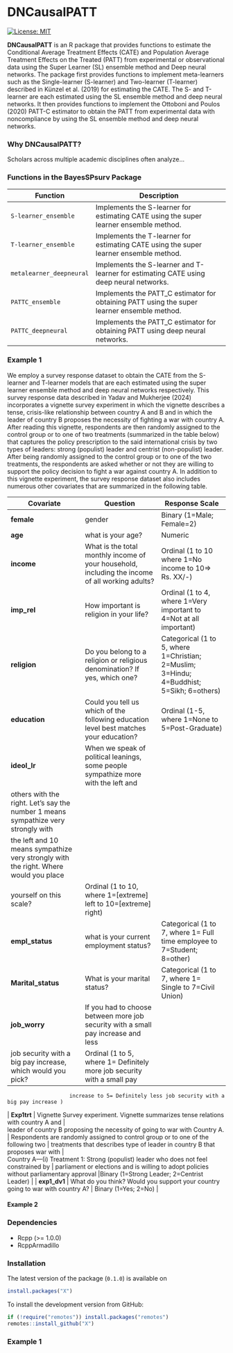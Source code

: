 
<!-- README.md is generated from README.Rmd. Please edit that file -->

# DNCausalPATT

<!-- badges: start -->


[![License:
MIT](https://img.shields.io/badge/License-MIT-yellow.svg)](https://opensource.org/licenses/MIT)

<!-- badges: end -->

**DNCausalPATT** is an R package that provides functions to estimate the Conditional Average Treatment Effects (CATE) 
and Population Average Treatment Effects on the Treated (PATT) from experimental or observational data using the 
Super Learner (SL) ensemble method and Deep neural networks. The package first provides functions to implement meta-learners
such as the Single-learner (S-learner) and Two-learner (T-learner) described in Künzel et al. (2019) for estimating the CATE.
The S- and T-learner are each estimated using the SL ensemble method and deep neural networks. It then provides functions to 
implement the Ottoboni and Poulos (2020) PATT-C estimator to obtain the PATT from experimental data with noncompliance by using 
the SL ensemble method and deep neural networks.    

### Why DNCausalPATT?

Scholars across multiple academic disciplines often analyze...

### Functions in the BayesSPsurv Package

| Function                | Description                                                                                |
|-------------------------|--------------------------------------------------------------------------------------------|
| `S-learner_ensemble`    | Implements the S-learner for estimating CATE using the super learner ensemble method.      |
| `T-learner_ensemble`    | Implements the T-learner for estimating CATE using the super learner ensemble method.      |
| `metalearner_deepneural`| Implements the S-learner and T-learner for estimating CATE using deep neural networks.     |
| `PATTC_ensemble`        | Implements the PATT_C estimator for obtaining PATT using the super learner ensemble method.|
| `PATTC_deepneural`      | Implements the PATT_C estimator for obtaining PATT using deep neural networks.             |


### Example 1

We employ a survey response dataset to obtain the CATE from the S-learner and T-learner models that are each estimated using the
super learner ensemble method and deep neural networks respectively. This survey response data described in Yadav and Mukherjee (2024) incorporates 
a vignette survey experiment in which the vignette describes a tense, crisis-like relationship between country A and B and in which the leader of 
country B proposes the necessity of fighting a war with country A. After reading this vignette, respondents are then randomly assigned to the control group 
or to one of two treatments (summarized in the table below) that captures the policy prescription to the said international crisis by two types of leaders: 
strong (populist) leader and centrist (non-populist) leader. After being randomly assigned to the control group or to one of the two treatments, the respondents are 
asked whether or not they are willing to support the policy decision to fight a war against country A. In addition to this vignette experiment, the survey response 
dataset also includes numerous other covariates that are summarized in the following table.    

| **Covariate**     | **Question**                                                                              |   **Response Scale**                |                        
| ------------------| ----------------------------------------------------------------------------------------- |-------------------------------------|
| **female**        | gender                                                                                         | Binary (1=Male; Female=2)           |
| **age**           | what is your age?                                                                              | Numeric                  |
| **income**        | What is the total monthly income of your household, including the income of all working adults?|Ordinal (1 to 10 where 1=No income to 10=> Rs. XX/-)|                     
| **imp_rel**       | How important is religion in your life?                                                   |Ordinal (1 to 4, where 1=Very important to 4=Not at all important)|
| **religion**      | Do you belong to a religion or religious denomination? If yes, which one?                 |Categorical (1 to 5, where 1=Christian; 2=Muslim; 3=Hindu; 4=Buddhist; 5=Sikh; 6=others)|
| **education**     | Could you tell us which of the following education level best matches your education?     | Ordinal (1-5, where 1=None to 5=Post-Graduate) |
| **ideol_lr**      |  When we speak of political leanings, some people sympathize more with the left and       |   
                       others with the right. Let’s say the number 1 means sympathize very strongly with        |
                       the left and 10 means sympathize very strongly with the right. Where would you place     |
                       yourself on this scale?                                                                  |Ordinal (1 to 10, where 1=[extreme] left to 10=[extreme] right) |
| **empl_status**     | what is your current employment status?                                                 | Categorical (1 to 7, where 1= Full time employee to 7=Student; 8=other) |
| **Marital_status**  | What is your marital status?                                                            | Categorical (1 to 7, where 1= Single to 7=Civil Union)         |
| **job_worry**       |  If you had to choose between more job security with a small pay increase and less       |
                        job security with a big pay increase, which would you pick?                              |Ordinal (1 to 5, where 1= Definitely more job security with a small pay 
                        increase to 5= Definitely less job security with a big pay increase )
| **Exp1trt**        |  Vignette Survey experiment. Vignette summarizes tense relations with country A and       |  
                        leader of country B proposing the necessity of going to war with Country A.              |
                        Respondents are randomly assigned to control group or to one of the following two        |
                        treatments that describes type of leader in country B that proposes war with             |  
                        Country A—(i) Treatment 1: Strong (populist) leader who does not feel constrained by     |
                        parliament or elections and is willing to adopt policies without parliamentary approval  |Binary (1=Strong Leader; 2=Centrist Leader)        |
| **exp1_dv1**       |  What do you think? Would you support your country going to war with country A?           | Binary (1=Yes; 2=No) |

#### Example 2

### Dependencies

-   Rcpp (&gt;= 1.0.0)
-   RcppArmadillo


### Installation

The latest version of the package (`0.1.0`) is available on 

``` r
install.packages("X")
```

To install the development version from GitHub:

``` r
if (!require("remotes")) install.packages("remotes")
remotes::install_github("X")
```

### Example 1
